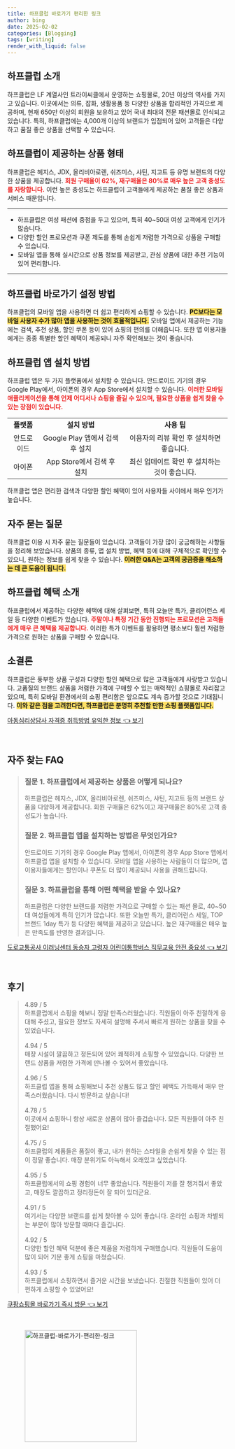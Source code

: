 ```yaml
---
title: 하프클럽 바로가기 편리한 링크
author: bing
date: 2025-02-02
categories: [Blogging]
tags: [writing]
render_with_liquid: false
---
```



<h2 id='하프클럽_소개'>하프클럽 소개</h2>

<p>하프클럽은 LF 계열사인 트라이씨클에서 운영하는 쇼핑몰로, 20년 이상의 역사를 가지고 있습니다. 이곳에서는 의류, 잡화, 생활용품 등 다양한 상품을 합리적인 가격으로 제공하며, 현재 650만 이상의 회원을 보유하고 있어 국내 최대의 전문 패션몰로 인식되고 있습니다. 특히, 하프클럽에는 4,000개 이상의 브랜드가 입점되어 있어 고객들은 다양하고 품질 좋은 상품을 선택할 수 있습니다.</p>

<h2 id='상품_형태'>하프클럽이 제공하는 상품 형태</h2>

<p>하프클럽은 헤지스, JDX, 올리비아로렌, 쉬즈미스, 샤틴, 지고트 등 유명 브랜드의 다양한 상품을 제공합니다. <b><span style="color: #ee2323;">회원 구매율이 62%, 재구매율은 80%로 매우 높은 고객 충성도를 자랑합니다.</span></b> 이런 높은 충성도는 하프클럽이 고객들에게 제공하는 품질 좋은 상품과 서비스 때문입니다.</p>

<hr />

<ul>
    <li>하프클럽은 여성 패션에 중점을 두고 있으며, 특히 40~50대 여성 고객에게 인기가 많습니다.</li>
    <li>다양한 할인 프로모션과 쿠폰 제도를 통해 손쉽게 저렴한 가격으로 상품을 구매할 수 있습니다.</li>
    <li>모바일 앱을 통해 실시간으로 상품 정보를 제공받고, 관심 상품에 대한 추천 기능이 있어 편리합니다.</li>
</ul>

<hr />

<h2 id='바로가기_설정'>하프클럽 바로가기 설정 방법</h2>

<p>하프클럽의 모바일 앱을 사용하면 더 쉽고 편리하게 쇼핑할 수 있습니다. <b><span style="background-color: #ffe066;">PC보다는 모바일 사용자 수가 많아 앱을 사용하는 것이 효율적입니다.</span></b> 모바일 앱에서 제공하는 기능에는 검색, 추천 상품, 할인 쿠폰 등이 있어 쇼핑의 편의를 더해줍니다. 또한 앱 이용자들에게는 종종 특별한 할인 혜택이 제공되니 자주 확인해보는 것이 좋습니다.</p>

<h2 id='앱_설치_방법'>하프클럽 앱 설치 방법</h2>

<p>하프클럽 앱은 두 가지 플랫폼에서 설치할 수 있습니다. 안드로이드 기기의 경우 Google Play에서, 아이폰의 경우 App Store에서 설치할 수 있습니다. <b><span style="color: #ee2323;">이러한 모바일 애플리케이션을 통해 언제 어디서나 쇼핑을 즐길 수 있으며, 필요한 상품을 쉽게 찾을 수 있는 장점이 있습니다.</span></b></p>

<table>
    <tr>
        <td style="text-align: center; height: 17px;"><b>플랫폼</b></td>
        <td style="text-align: center; height: 17px;"><b>설치 방법</b></td>
        <td style="text-align: center; height: 17px;"><b>사용 팁</b></td>
    </tr>
    <tr>
        <td style="text-align: center; height: 17px;">안드로이드</td>
        <td style="text-align: center; height: 17px;">Google Play 앱에서 검색 후 설치</td>
        <td style="text-align: center; height: 17px;">이용자의 리뷰 확인 후 설치하면 좋습니다.</td>
    </tr>
    <tr>
        <td style="text-align: center; height: 17px;">아이폰</td>
        <td style="text-align: center; height: 17px;">App Store에서 검색 후 설치</td>
        <td style="text-align: center; height: 17px;">최신 업데이트 확인 후 설치하는 것이 좋습니다.</td>
    </tr>
</table>

<p>하프클럽 앱은 편리한 검색과 다양한 할인 혜택이 있어 사용자들 사이에서 매우 인기가 높습니다.</p>

<h2 id='자주_묻는_질문'>자주 묻는 질문</h2>

<p>하프클럽 이용 시 자주 묻는 질문들이 있습니다. 고객들이 가장 많이 궁금해하는 사항들을 정리해 보았습니다. 상품의 종류, 앱 설치 방법, 혜택 등에 대해 구체적으로 확인할 수 있으니, 원하는 정보를 쉽게 찾을 수 있습니다. <b><span style="background-color: #ffe066;">이러한 Q&A는 고객의 궁금증을 해소하는 데 큰 도움이 됩니다.</span></b></p>

<h2 id='혜택_소개'>하프클럽 혜택 소개</h2>

<p>하프클럽에서 제공하는 다양한 혜택에 대해 살펴보면, 특히 오늘만 특가, 클리어런스 세일 등 다양한 이벤트가 있습니다. <b><span style="color: #ee2323;">주말이나 특정 기간 동안 진행되는 프로모션은 고객들에게 매우 큰 혜택을 제공합니다.</span></b> 이러한 특가 이벤트를 활용하면 평소보다 훨씬 저렴한 가격으로 원하는 상품을 구매할 수 있습니다.</p>

<h2 id='소결론'>소결론</h2>

<p>하프클럽은 풍부한 상품 구성과 다양한 할인 혜택으로 많은 고객들에게 사랑받고 있습니다. 고품질의 브랜드 상품을 저렴한 가격에 구매할 수 있는 매력적인 쇼핑몰로 자리잡고 있으며, 특히 모바일 환경에서의 쇼핑 편리함은 앞으로도 계속 증가할 것으로 기대됩니다. <b><span style="background-color: #ffe066;">이와 같은 점을 고려한다면, 하프클럽은 분명히 추천할 만한 쇼핑 플랫폼입니다.</span></b></p>


<p><a class="click-button" title="아동심리상담사 자격증 취득방법 유익한 정보" href="https://greenforu.github.io/posts/%EC%95%84%EB%8F%99%EC%8B%AC%EB%A6%AC%EC%83%81%EB%8B%B4%EC%82%AC-%EC%9E%90%EA%B2%A9%EC%A6%9D-%EC%B7%A8%EB%93%9D%EB%B0%A9%EB%B2%95-%EC%9C%A0%EC%9D%B5%ED%95%9C-%EC%A0%95%EB%B3%B4/" rel="dofollow">아동심리상담사 자격증 취득방법 유익한 정보 👈 보기</a></p><br>
<h2 id='자주_찾는_FAQ'>자주 찾는 FAQ</h2>
<div itemscope="" itemtype="https://schema.org/FAQPage"> 
<blockquote> 
<div itemscope="" itemprop="mainEntity" itemtype="https://schema.org/Question"> 
<h3 itemprop="name">질문 1. 하프클럽에서 제공하는 상품은 어떻게 되나요?</h3> 
<div itemscope="" itemprop="acceptedAnswer" itemtype="https://schema.org/Answer"> 
<span itemprop="text"> 
<p>하프클럽은 헤지스, JDX, 올리비아로렌, 쉬즈미스, 샤틴, 지고트 등의 브랜드 상품을 다양하게 제공합니다. 회원 구매율은 62%이고 재구매율은 80%로 고객 충성도가 높습니다.</p> 
</span> 
</div> 
</div> 
<div itemscope="" itemprop="mainEntity" itemtype="https://schema.org/Question"> 
<h3 itemprop="name">질문 2. 하프클럽 앱을 설치하는 방법은 무엇인가요?</h3> 
<div itemscope="" itemprop="acceptedAnswer" itemtype="https://schema.org/Answer"> 
<span itemprop="text"> 
<p>안드로이드 기기의 경우 Google Play 앱에서, 아이폰의 경우 App Store 앱에서 하프클럽 앱을 설치할 수 있습니다. 모바일 앱을 사용하는 사람들이 더 많으며, 앱 이용자들에게는 할인이나 쿠폰도 더 많이 제공되니 사용을 권해드립니다.</p> 
</span> 
</div> 
</div> 
<div itemscope="" itemprop="mainEntity" itemtype="https://schema.org/Question"> 
<h3 itemprop="name">질문 3. 하프클럽을 통해 어떤 혜택을 받을 수 있나요?</h3> 
<div itemscope="" itemprop="acceptedAnswer" itemtype="https://schema.org/Answer"> 
<span itemprop="text"> 
<p>하프클럽은 다양한 브랜드를 저렴한 가격으로 구매할 수 있는 패션 몰로, 40~50대 여성들에게 특히 인기가 많습니다. 또한 오늘만 특가, 클리어런스 세일, TOP 브랜드 1day 특가 등 다양한 혜택을 제공하고 있습니다. 높은 재구매율은 매우 높은 만족도를 반영한 결과입니다.</p> 
</span> 
</div> 
</div> 
</blockquote> 
</div>
<p><a class="click-button" title="도로교통공사 이러닝센터 동승자 고령자 어린이통학버스 직무교육 안전 중요성" href="https://greenforu.github.io/posts/%EB%8F%84%EB%A1%9C%EA%B5%90%ED%86%B5%EA%B3%B5%EC%82%AC-%EC%9D%B4%EB%9F%AC%EB%8B%9D%EC%84%BC%ED%84%B0-%EB%8F%99%EC%8A%B9%EC%9E%90-%EA%B3%A0%EB%A0%B9%EC%9E%90-%EC%96%B4%EB%A6%B0%EC%9D%B4%ED%86%B5%ED%95%99%EB%B2%84%EC%8A%A4-%EC%A7%81%EB%AC%B4%EA%B5%90%EC%9C%A1-%EC%95%88%EC%A0%84-%EC%A4%91%EC%9A%94%EC%84%B1/" rel="dofollow">도로교통공사 이러닝센터 동승자 고령자 어린이통학버스 직무교육 안전 중요성 👈 보기</a></p><br>
<h2 id='후기'>후기</h2>
<div itemscope itemtype="https://schema.org/Product">
  <blockquote>
  <div itemprop="review" itemscope itemtype="https://schema.org/Review">
      <div itemprop="reviewRating" itemscope itemtype="https://schema.org/Rating"> <span itemprop="ratingValue">4.89</span> / <span itemprop="bestRating">5</span> </div>
      <span itemprop="reviewBody">하프클럽에서 쇼핑을 해보니 정말 만족스러웠습니다. 직원들이 아주 친절하게 응대해 주셨고, 필요한 정보도 자세히 설명해 주셔서 빠르게 원하는 상품을 찾을 수 있었습니다.</span>
  </div>
  <br>
  <div itemprop="review" itemscope itemtype="https://schema.org/Review">
      <div itemprop="reviewRating" itemscope itemtype="https://schema.org/Rating"> <span itemprop="ratingValue">4.94</span> / <span itemprop="bestRating">5</span> </div>
      <span itemprop="reviewBody">매장 시설이 깔끔하고 정돈되어 있어 쾌적하게 쇼핑할 수 있었습니다. 다양한 브랜드 상품을 저렴한 가격에 만나볼 수 있어서 좋았습니다.</span>
  </div>
  <br>
  <div itemprop="review" itemscope itemtype="https://schema.org/Review">
      <div itemprop="reviewRating" itemscope itemtype="https://schema.org/Rating"> <span itemprop="ratingValue">4.96</span> / <span itemprop="bestRating">5</span> </div>
      <span itemprop="reviewBody">하프클럽 앱을 통해 쇼핑해보니 추천 상품도 많고 할인 혜택도 가득해서 매우 만족스러웠습니다. 다시 방문하고 싶습니다!</span>
  </div>
  <br>
  <div itemprop="review" itemscope itemtype="https://schema.org/Review">
      <div itemprop="reviewRating" itemscope itemtype="https://schema.org/Rating"> <span itemprop="ratingValue">4.78</span> / <span itemprop="bestRating">5</span> </div>
      <span itemprop="reviewBody">이곳에서 쇼핑하니 항상 새로운 상품이 많아 즐겁습니다. 모든 직원들이 아주 친절했어요!</span>
  </div>
  <br>
  <div itemprop="review" itemscope itemtype="https://schema.org/Review">
      <div itemprop="reviewRating" itemscope itemtype="https://schema.org/Rating"> <span itemprop="ratingValue">4.75</span> / <span itemprop="bestRating">5</span> </div>
      <span itemprop="reviewBody">하프클럽의 제품들은 품질이 좋고, 내가 원하는 스타일을 손쉽게 찾을 수 있는 점이 정말 좋습니다. 매장 분위기도 아늑해서 오래있고 싶었습니다.</span>
  </div>
  <br>
  <div itemprop="review" itemscope itemtype="https://schema.org/Review">
      <div itemprop="reviewRating" itemscope itemtype="https://schema.org/Rating"> <span itemprop="ratingValue">4.95</span> / <span itemprop="bestRating">5</span> </div>
      <span itemprop="reviewBody">하프클럽에서의 쇼핑 경험이 너무 좋았습니다. 직원들이 저를 잘 챙겨줘서 좋았고, 매장도 깔끔하고 정리정돈이 잘 되어 있더군요.</span>
  </div>
  <br>
  <div itemprop="review" itemscope itemtype="https://schema.org/Review">
      <div itemprop="reviewRating" itemscope itemtype="https://schema.org/Rating"> <span itemprop="ratingValue">4.91</span> / <span itemprop="bestRating">5</span> </div>
      <span itemprop="reviewBody">여기서는 다양한 브랜드를 쉽게 찾아볼 수 있어 좋습니다. 온라인 쇼핑과 차별되는 부분이 많아 방문할 때마다 즐깁니다.</span>
  </div>
  <br>
  <div itemprop="review" itemscope itemtype="https://schema.org/Review">
      <div itemprop="reviewRating" itemscope itemtype="https://schema.org/Rating"> <span itemprop="ratingValue">4.92</span> / <span itemprop="bestRating">5</span> </div>
      <span itemprop="reviewBody">다양한 할인 혜택 덕분에 좋은 제품을 저렴하게 구매했습니다. 직원들이 도움이 많이 되어 기분 좋게 쇼핑을 마쳤습니다.</span>
  </div>
  <br>
  <div itemprop="review" itemscope itemtype="https://schema.org/Review">
      <div itemprop="reviewRating" itemscope itemtype="https://schema.org/Rating"> <span itemprop="ratingValue">4.93</span> / <span itemprop="bestRating">5</span> </div>
      <span itemprop="reviewBody">하프클럽에서 쇼핑하면서 즐거운 시간을 보냈습니다. 친절한 직원들이 있어 더 편하게 쇼핑할 수 있었어요!</span>
  </div>
  </blockquote>
</div>
<p><a class="click-button" title="쿠팡쇼핑몰 바로가기 즉시 방문" href="https://greenforu.github.io/posts/%EC%BF%A0%ED%8C%A1%EC%87%BC%ED%95%91%EB%AA%B0-%EB%B0%94%EB%A1%9C%EA%B0%80%EA%B8%B0-%EC%A6%89%EC%8B%9C-%EB%B0%A9%EB%AC%B8/" rel="dofollow">쿠팡쇼핑몰 바로가기 즉시 방문 👈 보기</a></p><br>
<figure class="image"><img src="https://greenforu.github.io/assets/img/thumbnail/하프클럽-바로가기-편리한-링크.webp" alt="하프클럽-바로가기-편리한-링크" width="256" height="256"></figure>